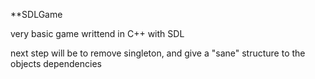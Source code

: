 **SDLGame

very basic game writtend in C++ with SDL

next step will be to remove singleton, and give a "sane" structure to the objects dependencies
